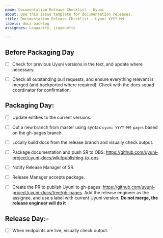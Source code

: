 ```yaml
---
name: Documentation Release Checklist - Uyuni
about: Use this issue template for documentation releases.
title: Documentation Release Checklist - Uyuni YYYY.MM
labels: docs backlog
assignees: Loquacity, jcayouette

---
```


## Before Packaging Day

- [ ] Check for previous Uyuni versions in the text, and update where necessary.
- [ ] Check all outstanding pull requests, and ensure everything relevant is merged (and backported where required).
Check with the docs squad coordinator for confirmation.


## Packaging Day:

- [ ] Update entities to the current versions.
- [ ] Cut a new branch from master using syntax `uyuni-YYYY-MM-pages` based on the gh-pages branch.
- [ ] Locally build docs from the release branch and visually check output.
- [ ] Package documentation and push SR to OBS: https://github.com/uyuni-project/uyuni-docs/wiki/publishing-to-obs
- [ ] Notify Release Manager of SR.
- [ ] Release Manager accepts package.
- [ ] Create the PR to publish Uyuni to gh-pages: https://github.com/uyuni-project/uyuni-docs/tree/gh-pages. Add the release engineer as the assignee, and use a label with current Uyuni version. **Do not merge, the release engineer will do it**


## Release Day:- 
- [ ] When endpoints are live, visually check output.


